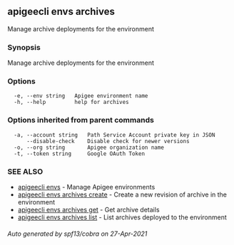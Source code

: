 ## apigeecli envs archives

Manage archive deployments for the environment

### Synopsis

Manage archive deployments for the environment

### Options

```
  -e, --env string   Apigee environment name
  -h, --help         help for archives
```

### Options inherited from parent commands

```
  -a, --account string   Path Service Account private key in JSON
      --disable-check    Disable check for newer versions
  -o, --org string       Apigee organization name
  -t, --token string     Google OAuth Token
```

### SEE ALSO

* [apigeecli envs](apigeecli_envs.md)	 - Manage Apigee environments
* [apigeecli envs archives create](apigeecli_envs_archives_create.md)	 - Create a new revision of archive in the environment
* [apigeecli envs archives get](apigeecli_envs_archives_get.md)	 - Get archive details
* [apigeecli envs archives list](apigeecli_envs_archives_list.md)	 - List archives deployed to the environment

###### Auto generated by spf13/cobra on 27-Apr-2021
